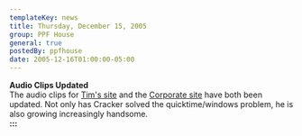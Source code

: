 ```yaml
---
templateKey: news
title: Thursday, December 15, 2005
group: PPF House
general: true
postedBy: ppfhouse
date: 2005-12-16T01:00:00-05:00
---
```

**Audio Clips Updated**  
The audio clips for [Tim's site](timshia/projects.php) and the [Corporate site](services/music.php) have both been updated. Not only has Cracker solved the quicktime/windows problem, he is also growing increasingly handsome.  
**:::**